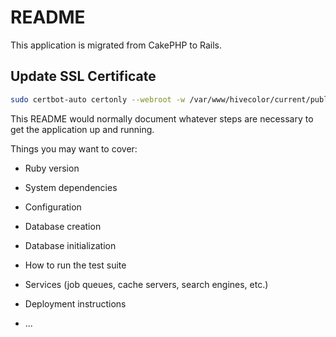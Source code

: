 # README

This application is migrated from CakePHP to Rails.

## Update SSL Certificate

```sh
sudo certbot-auto certonly --webroot -w /var/www/hivecolor/current/public -d hivecolor.com --email [email] --debug
```

This README would normally document whatever steps are necessary to get the
application up and running.

Things you may want to cover:

* Ruby version

* System dependencies

* Configuration

* Database creation

* Database initialization

* How to run the test suite

* Services (job queues, cache servers, search engines, etc.)

* Deployment instructions

* ...
